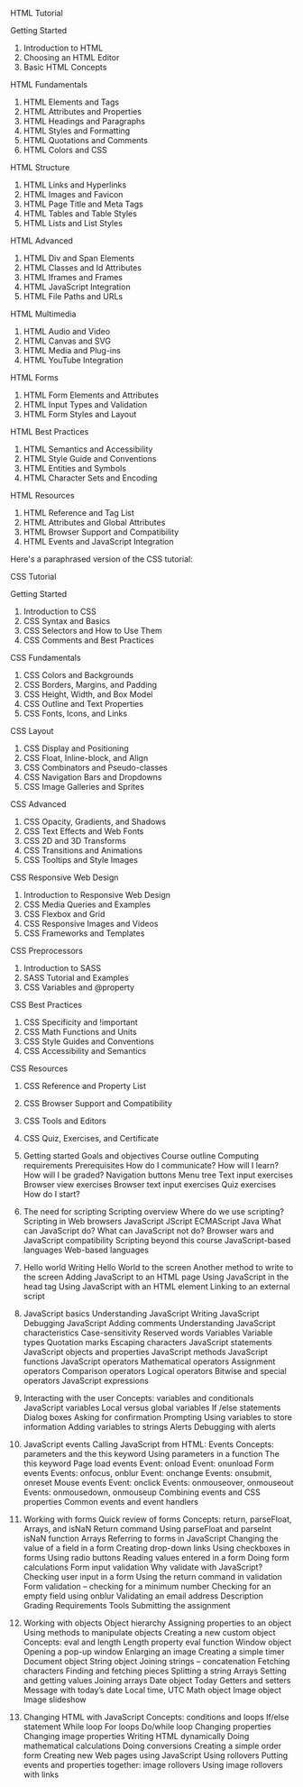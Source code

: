 


HTML Tutorial

Getting Started

1. Introduction to HTML
2. Choosing an HTML Editor
3. Basic HTML Concepts

HTML Fundamentals

1. HTML Elements and Tags
2. HTML Attributes and Properties
3. HTML Headings and Paragraphs
4. HTML Styles and Formatting
5. HTML Quotations and Comments
6. HTML Colors and CSS

HTML Structure

1. HTML Links and Hyperlinks
2. HTML Images and Favicon
3. HTML Page Title and Meta Tags
4. HTML Tables and Table Styles
5. HTML Lists and List Styles

HTML Advanced

1. HTML Div and Span Elements
2. HTML Classes and Id Attributes
3. HTML Iframes and Frames
4. HTML JavaScript Integration
5. HTML File Paths and URLs

HTML Multimedia

1. HTML Audio and Video
2. HTML Canvas and SVG
3. HTML Media and Plug-ins
4. HTML YouTube Integration

HTML Forms

1. HTML Form Elements and Attributes
2. HTML Input Types and Validation
3. HTML Form Styles and Layout

HTML Best Practices

1. HTML Semantics and Accessibility
2. HTML Style Guide and Conventions
3. HTML Entities and Symbols
4. HTML Character Sets and Encoding

HTML Resources

1. HTML Reference and Tag List
2. HTML Attributes and Global Attributes
3. HTML Browser Support and Compatibility
4. HTML Events and JavaScript Integration

Here's a paraphrased version of the CSS tutorial:


CSS Tutorial

Getting Started

1. Introduction to CSS
2. CSS Syntax and Basics
3. CSS Selectors and How to Use Them
4. CSS Comments and Best Practices

CSS Fundamentals

1. CSS Colors and Backgrounds
2. CSS Borders, Margins, and Padding
3. CSS Height, Width, and Box Model
4. CSS Outline and Text Properties
5. CSS Fonts, Icons, and Links

CSS Layout

1. CSS Display and Positioning
2. CSS Float, Inline-block, and Align
3. CSS Combinators and Pseudo-classes
4. CSS Navigation Bars and Dropdowns
5. CSS Image Galleries and Sprites

CSS Advanced

1. CSS Opacity, Gradients, and Shadows
2. CSS Text Effects and Web Fonts
3. CSS 2D and 3D Transforms
4. CSS Transitions and Animations
5. CSS Tooltips and Style Images

CSS Responsive Web Design

1. Introduction to Responsive Web Design
2. CSS Media Queries and Examples
3. CSS Flexbox and Grid
4. CSS Responsive Images and Videos
5. CSS Frameworks and Templates

CSS Preprocessors

1. Introduction to SASS
2. SASS Tutorial and Examples
3. CSS Variables and @property

CSS Best Practices

1. CSS Specificity and !important
2. CSS Math Functions and Units
3. CSS Style Guides and Conventions
4. CSS Accessibility and Semantics

CSS Resources

1. CSS Reference and Property List
2. CSS Browser Support and Compatibility
3. CSS Tools and Editors
4. CSS Quiz, Exercises, and Certificate

   

1. Getting started
Goals and objectives
Course outline
Computing requirements
Prerequisites
How do I communicate?
How will I learn?
How will I be graded?
Navigation buttons
Menu tree
Text input exercises
Browser view exercises
Browser text input exercises
Quiz exercises
How do I start?


3. The need for scripting
Scripting overview
Where do we use scripting?
Scripting in Web browsers
JavaScript
JScript
ECMAScript
Java
What can JavaScript do?
What can JavaScript not do?
Browser wars and JavaScript compatibility
Scripting beyond this course
JavaScript-based languages
Web-based languages

  
4. Hello world
Writing Hello World to the screen
Another method to write to the screen
Adding JavaScript to an HTML page
Using JavaScript in the head tag
Using JavaScript with an HTML element
Linking to an external script

  
5. JavaScript basics
Understanding JavaScript
Writing JavaScript
Debugging JavaScript
Adding comments
Understanding JavaScript characteristics
Case-sensitivity
Reserved words
Variables
Variable types
Quotation marks
Escaping characters
JavaScript statements
JavaScript objects and properties
JavaScript methods
JavaScript functions
JavaScript operators
Mathematical operators
Assignment operators
Comparison operators
Logical operators
Bitwise and special operators
JavaScript expressions


   
6. Interacting with the user
Concepts: variables and conditionals
JavaScript variables
Local versus global variables
If /else statements
Dialog boxes
Asking for confirmation
Prompting
Using variables to store information
Adding variables to strings
Alerts
Debugging with alerts


  
7. JavaScript events
Calling JavaScript from HTML: Events
Concepts: parameters and the this keyword
Using parameters in a function
The this keyword
Page load events
Event: onload
Event: onunload
Form events
Events: onfocus, onblur
Event: onchange
Events: onsubmit, onreset
Mouse events
Event: onclick
Events: onmouseover, onmouseout
Events: onmousedown, onmouseup
Combining events and CSS properties
Common events and event handlers


   
8. Working with forms
Quick review of forms
Concepts: return, parseFloat, Arrays, and isNaN
Return command
Using parseFloat and parseInt
isNaN function
Arrays
Referring to forms in JavaScript
Changing the value of a field in a form
Creating drop-down links
Using checkboxes in forms
Using radio buttons
Reading values entered in a form
Doing form calculations
Form input validation
Why validate with JavaScript?
Checking user input in a form
Using the return command in validation
Form validation – checking for a minimum number
Checking for an empty field using onblur
Validating an email address
Description
Grading
Requirements
Tools
Submitting the assignment

9. Working with objects
Object hierarchy
Assigning properties to an object
Using methods to manipulate objects
Creating a new custom object
Concepts: eval and length
Length property
eval function
Window object
Opening a pop-up window
Enlarging an image
Creating a simple timer
Document object
String object
Joining strings – concatenation
Fetching characters
Finding and fetching pieces
Splitting a string
Arrays
Setting and getting values
Joining arrays
Date object
Today
Getters and setters
Message with today’s date
Local time, UTC
Math object
Image object
Image slideshow

   
10. Changing HTML with JavaScript
Concepts: conditions and loops
If/else statement
While loop
For loops
Do/while loop
Changing properties
Changing image properties
Writing HTML dynamically
Doing mathematical calculations
Doing conversions
Creating a simple order form
Creating new Web pages using JavaScript
Using rollovers
Putting events and properties together: image rollovers
Using image rollovers with links



